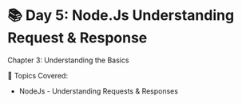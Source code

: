 # 📚 Day 5: Node.Js Understanding Request & Response



Chapter 3: Understanding the Basics

📖 Topics Covered:&#x20;

* NodeJs - Understanding Requests & Responses&#x20;

